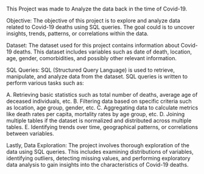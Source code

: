 This Project was made to Analyze the data back in the time of Covid-19. 

Objective: The objective of this project is to explore and analyze data related to Covid-19 deaths using SQL queries. The goal could is to uncover insights, trends, patterns, or correlations within the data.

Dataset: The dataset used for this project  contains information about Covid-19 deaths. This dataset  includes variables such as date of death, location, age, gender, comorbidities, and possibly other relevant information.

SQL Queries: SQL (Structured Query Language) is used to retrieve, manipulate, and analyze data from the dataset. SQL queries is written to perform various tasks such as:

A. Retrieving basic statistics such as total number of deaths, average age of deceased individuals, etc.
B. Filtering data based on specific criteria such as location, age group, gender, etc.
C. Aggregating data to calculate metrics like death rates per capita, mortality rates by age group, etc.
D. Joining multiple tables if the dataset is normalized and distributed across multiple tables.
E. Identifying trends over time, geographical patterns, or correlations between variables.

Lastly, Data Exploration: The project  involves thorough exploration of the data using SQL queries. This includes examining distributions of variables, identifying outliers, detecting missing values, and performing exploratory data analysis to gain insights into the characteristics of Covid-19 deaths.
